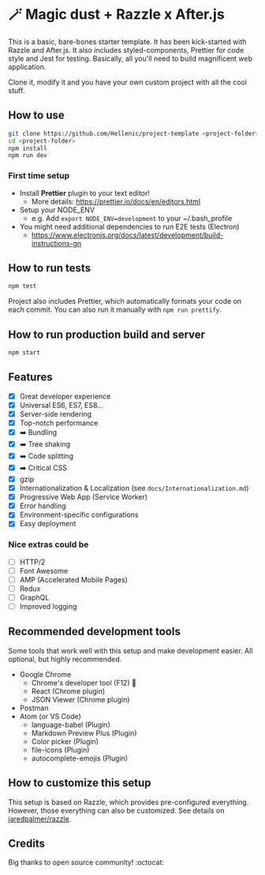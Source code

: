 # 🪄 Magic dust + Razzle x After.js

This is a basic, bare-bones starter template.
It has been kick-started with Razzle and After.js. It also includes
styled-components, Prettier for code style and Jest for testing.
Basically, all you'll need to build magnificent web application.

Clone it, modify it and you have your own custom project with all the cool stuff.

## How to use

```bash
git clone https://github.com/Hellenic/project-template <project-folder>
cd <project-folder>
npm install
npm run dev
```

### First time setup

- Install **Prettier** plugin to your text editor!
  - More details: https://prettier.io/docs/en/editors.html
- Setup your NODE_ENV
  - e.g. Add `export NODE_ENV=development` to your ~/.bash_profile
- You might need additional dependencies to run E2E tests (Electron)
  - https://www.electronjs.org/docs/latest/development/build-instructions-gn

## How to run tests

```bash
npm test
```

Project also includes Prettier, which automatically formats your code on each commit.
You can also run it manually with `npm run prettify`.

## How to run production build and server

```bash
npm start
```

## Features

- [x] Great developer experience
- [x] Universal ES6, ES7, ES8...
- [x] Server-side rendering
- [x] Top-notch performance
- [x] ➡️ Bundling
- [x] ➡️ Tree shaking
- [x] ➡️ Code splitting
- [x] ➡️ Critical CSS
- [x] gzip
- [x] Internationalization & Localization (see `docs/Internationalization.md`)
- [x] Progressive Web App (Service Worker)
- [x] Error handling
- [x] Environment-specific configurations
- [x] Easy deployment

### Nice extras could be

- [ ] HTTP/2
- [ ] Font Awesome
- [ ] AMP (Accelerated Mobile Pages)
- [ ] Redux
- [ ] GraphQL
- [ ] Improved logging

## Recommended development tools

Some tools that work well with this setup and make development easier. All optional, but highly recommended.

- Google Chrome
  - Chrome's developer tool (F12) 💙
  - React (Chrome plugin)
  - JSON Viewer (Chrome plugin)
- Postman
- Atom (or VS Code)
  - language-babel (Plugin)
  - Markdown Preview Plus (Plugin)
  - Color picker (Plugin)
  - file-icons (Plugin)
  - autocomplete-emojis (Plugin)

## How to customize this setup

This setup is based on Razzle, which provides pre-configured everything.
However, those everything can also be customized. See details on
[jaredpalmer/razzle](https://github.com/jaredpalmer/razzle).

## Credits

Big thanks to open source community! :octocat:
